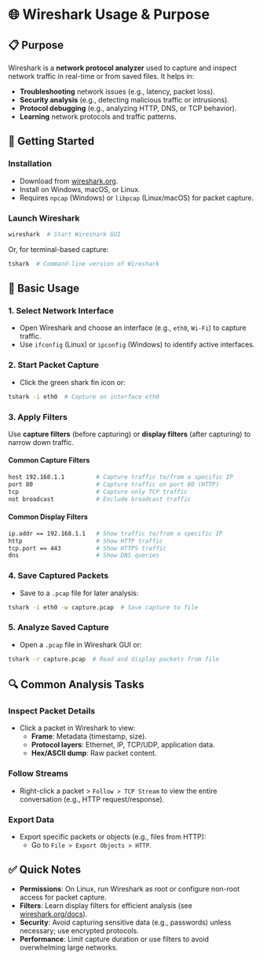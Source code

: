 # 🌐 Wireshark Usage & Purpose

## 📋 Purpose

Wireshark is a **network protocol analyzer** used to capture and inspect network traffic in real-time or from saved files. It helps in:

- **Troubleshooting** network issues (e.g., latency, packet loss).
- **Security analysis** (e.g., detecting malicious traffic or intrusions).
- **Protocol debugging** (e.g., analyzing HTTP, DNS, or TCP behavior).
- **Learning** network protocols and traffic patterns.

## 🚀 Getting Started

### Installation

- Download from [wireshark.org](https://www.wireshark.org/).
- Install on Windows, macOS, or Linux.
- Requires `npcap` (Windows) or `libpcap` (Linux/macOS) for packet capture.

### Launch Wireshark

```bash
wireshark  # Start Wireshark GUI
```

Or, for terminal-based capture:

```bash
tshark  # Command-line version of Wireshark
```

## 🔎 Basic Usage

### 1. Select Network Interface

- Open Wireshark and choose an interface (e.g., `eth0`, `Wi-Fi`) to capture traffic.
- Use `ifconfig` (Linux) or `ipconfig` (Windows) to identify active interfaces.

### 2. Start Packet Capture

- Click the green shark fin icon or:

```bash
tshark -i eth0  # Capture on interface eth0
```

### 3. Apply Filters

Use **capture filters** (before capturing) or **display filters** (after capturing) to narrow down traffic.

#### Common Capture Filters

```bash
host 192.168.1.1         # Capture traffic to/from a specific IP
port 80                  # Capture traffic on port 80 (HTTP)
tcp                      # Capture only TCP traffic
not broadcast            # Exclude broadcast traffic
```

#### Common Display Filters

```bash
ip.addr == 192.168.1.1   # Show traffic to/from a specific IP
http                     # Show HTTP traffic
tcp.port == 443          # Show HTTPS traffic
dns                      # Show DNS queries
```

### 4. Save Captured Packets

- Save to a `.pcap` file for later analysis:

```bash
tshark -i eth0 -w capture.pcap  # Save capture to file
```

### 5. Analyze Saved Capture

- Open a `.pcap` file in Wireshark GUI or:

```bash
tshark -r capture.pcap  # Read and display packets from file
```

## 🔍 Common Analysis Tasks

### Inspect Packet Details

- Click a packet in Wireshark to view:
    - **Frame**: Metadata (timestamp, size).
    - **Protocol layers**: Ethernet, IP, TCP/UDP, application data.
    - **Hex/ASCII dump**: Raw packet content.

### Follow Streams

- Right-click a packet > `Follow > TCP Stream` to view the entire conversation (e.g., HTTP request/response).

### Export Data

- Export specific packets or objects (e.g., files from HTTP):
    - Go to `File > Export Objects > HTTP`.

## ✅ Quick Notes

- **Permissions**: On Linux, run Wireshark as root or configure non-root access for packet capture.
- **Filters**: Learn display filters for efficient analysis (see [wireshark.org/docs](https://www.wireshark.org/docs)).
- **Security**: Avoid capturing sensitive data (e.g., passwords) unless necessary; use encrypted protocols.
- **Performance**: Limit capture duration or use filters to avoid overwhelming large networks.